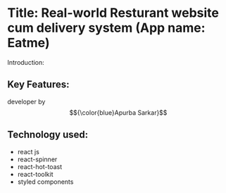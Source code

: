 
# Title: Real-world Resturant website cum delivery system (App name: Eatme)

Introduction:


## Key Features:



developer by  $${\color{blue}Apurba Sarkar}$$ 

## Technology used:
- react js
- react-spinner
- react-hot-toast
- react-toolkit
- styled components





